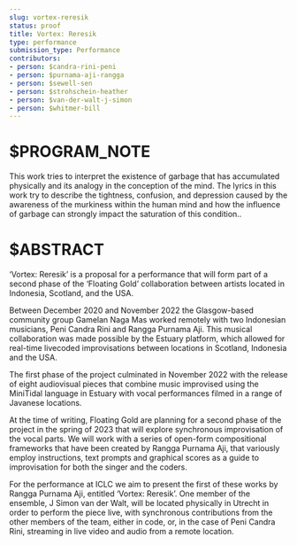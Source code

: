 ```yaml
---
slug: vortex-reresik
status: proof
title: Vortex: Reresik
type: performance
submission_type: Performance
contributors:
- person: $candra-rini-peni
- person: $purnama-aji-rangga
- person: $sewell-sen
- person: $strohschein-heather
- person: $van-der-walt-j-simon
- person: $whitmer-bill
---
```


# $PROGRAM_NOTE

This work tries to interpret the existence of garbage that has accumulated physically and its analogy in the conception of the mind. The lyrics in this work try to describe the tightness, confusion, and depression caused by the awareness of the murkiness within the human mind and how the influence of garbage can strongly impact the saturation of this condition..

# $ABSTRACT

‘Vortex: Reresik’ is a proposal for a performance that will form part of a second phase of the ‘Floating Gold’ collaboration between artists located in Indonesia, Scotland, and the USA.

Between December 2020 and November 2022 the Glasgow-based community group Gamelan Naga Mas worked remotely with two Indonesian musicians, Peni Candra Rini and Rangga Purnama Aji. This musical collaboration was made possible by the Estuary platform, which allowed for real-time livecoded improvisations between locations in Scotland, Indonesia and the USA.

The first phase of the project culminated in November 2022 with the release of eight audiovisual pieces that combine music improvised using the MiniTidal language in Estuary with vocal performances filmed in a range of Javanese locations.

At the time of writing, Floating Gold are planning for a second phase of the project in the spring of 2023 that will explore synchronous improvisation of the vocal parts. We will work with a series of open-form compositional frameworks that have been created by Rangga Purnama Aji, that variously employ instructions, text prompts and graphical scores as a guide to improvisation for both the singer and the coders.

For the performance at ICLC we aim to present the first of these works by Rangga Purnama Aji, entitled ‘Vortex: Reresik’. One member of the ensemble, J Simon van der Walt, will be located physically in Utrecht in order to perform the piece live, with synchronous contributions from the other members of the team, either in code, or, in the case of Peni Candra Rini, streaming in live video and audio from a remote location.
